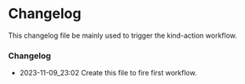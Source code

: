 # Changelog

This changelog file be mainly used to trigger the kind-action workflow.  


### Changelog

* 2023-11-09_23:02 Create this file to fire first workflow.
